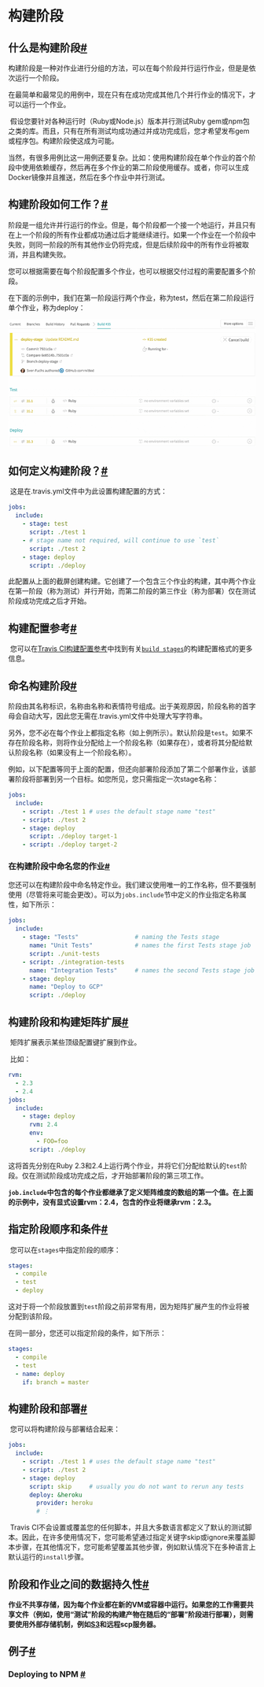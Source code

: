 # 构建阶段

##	什么是构建阶段[#](#what-are-build-stages)

​	构建阶段是一种对作业进行分组的方法，可以在每个阶段并行运行作业，但是是依次运行一个阶段。

​	在最简单和最常见的用例中，现在只有在成功完成其他几个并行作业的情况下，才可以运行一个作业。

​	假设您要针对各种运行时（Ruby或Node.js）版本并行测试Ruby gem或npm包之类的库。而且，只有在所有测试均成功通过并成功完成后，您才希望发布gem或程序包。构建阶段使这成为可能。

​	当然，有很多用例比这一用例还要复杂。比如：使用构建阶段在单个作业的首个阶段中使用依赖缓存，然后再在多个作业的第二阶段使用缓存。或者，你可以生成Docker镜像并且推送，然后在多个作业中并行测试。

##	构建阶段如何工作？[#](#how-do-build-stages-work)

​	阶段是一组允许并行运行的作业。但是，每个阶段都一个接一个地运行，并且只有在上一个阶段的所有作业都成功通过后才能继续进行。如果一个作业在一个阶段中失败，则同一阶段的所有其他作业仍将完成，但是后续阶段中的所有作业将被取消，并且构建失败。

​	您可以根据需要在每个阶段配置多个作业，也可以根据交付过程的需要配置多个阶段。

​	在下面的示例中，我们在第一阶段运行两个作业，称为test，然后在第二阶段运行单个作业，称为deploy：

![stages](../img/buildStage/stages.gif)

##	如何定义构建阶段？[#](#how-to-define-build-stages)

​	这是在.travis.yml文件中为此设置构建配置的方式：

```yaml
jobs:
  include:
    - stage: test
      script: ./test 1
    - # stage name not required, will continue to use `test`
      script: ./test 2
    - stage: deploy
      script: ./deploy
```

​	此配置从上面的截屏创建构建。它创建了一个包含三个作业的构建，其中两个作业在第一阶段（称为测试）并行开始，而第二阶段的第三作业（称为部署）仅在测试阶段成功完成之后才开始。

##	构建配置参考[#](#build-config-reference)

​	您可以在[Travis CI构建配置参考](https://config.travis-ci.com/)中找到有关[`build stages`](https://config.travis-ci.com/ref/stages)的构建配置格式的更多信息。

##	命名构建阶段[#](#naming-your-build-stages)

​	阶段由其名称标识，名称由名称和表情符号组成。出于美观原因，阶段名称的首字母会自动大写，因此您无需在.travis.yml文件中处理大写字符串。

​	另外，您不必在每个作业上都指定名称（如上例所示）。默认阶段是`test`。如果不存在阶段名称，则将作业分配给上一个阶段名称（如果存在），或者将其分配给默认阶段名称（如果没有上一个阶段名称）。

​	例如，以下配置等同于上面的配置，但还向部署阶段添加了第二个部署作业，该部署阶段将部署到另一个目标。如您所见，您只需指定一次stage名称：

```yaml
jobs:
  include:
    - script: ./test 1 # uses the default stage name "test"
    - script: ./test 2
    - stage: deploy
      script: ./deploy target-1
    - script: ./deploy target-2
```

###		在构建阶段中命名您的作业[#](#naming-your-jobs-within-build-stages)

​		您还可以在构建阶段中命名特定作业。我们建议使用唯一的工作名称，但不要强制使用（尽管将来可能会更改）。可以为`jobs.include`节中定义的作业指定名称属性，如下所示：

```yaml
jobs:
  include:
    - stage: "Tests"                # naming the Tests stage
      name: "Unit Tests"            # names the first Tests stage job
      script: ./unit-tests
    - script: ./integration-tests
      name: "Integration Tests"     # names the second Tests stage job
    - stage: deploy
      name: "Deploy to GCP"
      script: ./deploy
```

##	构建阶段和构建矩阵扩展[#](#build-stages-and-build-matrix-expansion)

​	矩阵扩展表示某些顶级配置键扩展到作业。

​	比如：

```yaml
rvm:
  - 2.3
  - 2.4
jobs:
  include:
    - stage: deploy
      rvm: 2.4
      env:
        - FOO=foo
      script: ./deploy
```

这将首先分别在Ruby 2.3和2.4上运行两个作业，并将它们分配给默认的`test`阶段。仅在测试阶段成功完成之后，才开始部署阶段的第三项工作。

**`job.include`中包含的每个作业都继承了定义矩阵维度的数组的第一个值。在上面的示例中，没有显式设置rvm：2.4，包含的作业将继承rvm：2.3。**

##	指定阶段顺序和条件[#](#specifying-stage-order-and-conditions)

​	您可以在`stages`中指定阶段的顺序：

```yaml
stages:
  - compile
  - test
  - deploy
```

这对于将一个阶段放置到`test`阶段之前非常有用，因为矩阵扩展产生的作业将被分配到该阶段。

在同一部分，您还可以指定阶段的条件，如下所示：

```yaml
stages:
  - compile
  - test
  - name: deploy
    if: branch = master
```

##	构建阶段和部署[#](#build-stages-and-deployments)

​	您可以将构建阶段与部署结合起来：

```yaml
jobs:
  include:
    - script: ./test 1 # uses the default stage name "test"
    - script: ./test 2
    - stage: deploy
      script: skip     # usually you do not want to rerun any tests
      deploy: &heroku
        provider: heroku
        # ⋮
```

​	Travis CI不会设置或覆盖您的任何脚本，并且大多数语言都定义了默认的测试脚本。因此，在许多使用情况下，您可能希望通过指定关键字skip或ignore来覆盖脚本步骤，在其他情况下，您可能希望覆盖其他步骤，例如默认情况下在多种语言上默认运行的`install`步骤。

##	阶段和作业之间的数据持久性[#](#data-persistence-between-stages-and-jobs)

​	**作业不共享存储，因为每个作业都在新的VM或容器中运行。如果您的工作需要共享文件（例如，使用“测试”阶段的构建产物在随后的“部署”阶段进行部署），则需要使用外部存储机制，例如[S3](https://docs.travis-ci.com/user/build-stages/#sharing-files-between-jobs-via-s3)和远程scp服务器。**

##	例子[#](#examples)

### 	Deploying to NPM [#](./npmDeploy.md)